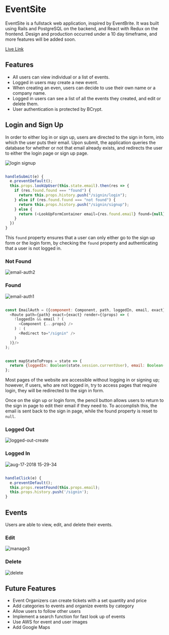# EventSite

EventSite is a fullstack web application, inspired by EventBrite.  It was built using Rails and PostgreSQL on the backend, and React with Redux on the frontend.  Design and production occurred under a 10 day timeframe, and more features will be added soon.

[Live Link](https://event--site.herokuapp.com/#/)

## Features

* All users can view individual or a list of events.
* Logged in users may create a new event.
* When creating an even, users can decide to use their own name or a company name.
* Logged in users can see a list of all the events they created, and edit or delete them.
* User authentication is protected by BCrypt.

## Login and Sign Up

In order to either log in or sign up, users are directed to the sign in form, into which the user puts their email.  Upon submit, the application queries the database for whether or not that email already exists, and redirects the user to either the login page or sign up page.

![login signup](https://user-images.githubusercontent.com/40076454/44291381-d3c88b00-a232-11e8-80dc-ec9ec5ef78d5.gif)

``` js

handleSubmit(e) {
  e.preventDefault();
  this.props.lookUpUser(this.state.email).then(res => {
    if (res.found.found === "found") {
      return this.props.history.push("/signin/login");
    } else if (res.found.found === "not found") {
      return this.props.history.push("/signin/signup");
    } else {
      return (<LookUpFormContainer email={res.found.email} found={null}/>)
    }
  })
}

```


This `found` property ensures that a user can only either go to the sign up form or the login form, by checking the `found` property and authenticating that a user is not logged in.

### Not Found
![email-auth2](https://user-images.githubusercontent.com/40076454/44291407-f9ee2b00-a232-11e8-9d8f-4d45351419ee.gif)

### Found
![email-auth1](https://user-images.githubusercontent.com/40076454/44291410-fd81b200-a232-11e8-960a-e548e362ba82.gif)

``` js

const EmailAuth = ({component: Component, path, loggedIn, email, exact}) => (
  <Route path={path} exact={exact} render={(props) => (
    !loggedIn && email ? (
      <Component {...props} />
    ) : (
      <Redirect to="/signin" />
    )
  )}/>
);


const mapStateToProps = state => {
  return {loggedIn: Boolean(state.session.currentUser), email: Boolean(state.session.lookUp.email)};
};


```

Most pages of the website are accessible without logging in or signing up; however, if users, who are not logged in, try to access pages that require login, they will be redirected to the sign in form.

Once on the sign up or login form, the pencil button allows users to return to the sign in page to edit their email if they need to.  To accomplish this, the email is sent back to the sign in page, while the found property is reset to `null`.

### Logged Out
![logged-out-create](https://user-images.githubusercontent.com/40076454/44291423-15593600-a233-11e8-8088-c7b0f5a61456.gif)

### Logged In
![aug-17-2018 15-29-34](https://user-images.githubusercontent.com/40076454/44291424-18542680-a233-11e8-9cad-40316a5ca494.gif)

``` js

handleClick(e) {
  e.preventDefault();
  this.props.resetFound(this.props.email);
  this.props.history.push('/signin');
}

```

## Events

Users are able to view, edit, and delete their events.


### Edit

![manage3](https://user-images.githubusercontent.com/40076454/44291789-84378e80-a235-11e8-945e-9596b489bd2d.gif)

### Delete

![delete](https://user-images.githubusercontent.com/40076454/44291673-bdbbca00-a234-11e8-9f64-39e9a2a309c0.gif)

## Future Features

* Event Organizers can create tickets with a set quantity and price
* Add categories to events and organize events by category
* Allow users to follow other users
* Implement a search function for fast look up of events
* Use AWS for event and user images
* Add Google Maps
